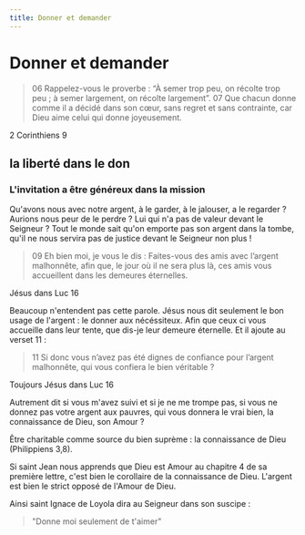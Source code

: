 ```yaml
---
title: Donner et demander
---
```


# Donner et demander

> 06 Rappelez-vous le proverbe : “À semer trop peu, on récolte trop peu ; à semer largement, on récolte largement”.
> 07 Que chacun donne comme il a décidé dans son cœur, sans regret et sans contrainte, car Dieu aime celui qui donne joyeusement.

2 Corinthiens 9

## la liberté dans le don

### L'invitation a être généreux dans la mission

Qu'avons nous avec notre argent, à le garder, à le jalouser, a le regarder ? Aurions nous peur de le perdre ? Lui qui n'a pas de valeur devant le Seigneur ? Tout le monde sait qu'on emporte pas son argent dans la tombe, qu'il ne nous servira pas de justice devant le Seigneur non plus !

> 09 Eh bien moi, je vous le dis : Faites-vous des amis avec l’argent malhonnête, afin que, le jour où il ne sera plus là, ces amis vous accueillent dans les demeures éternelles.

Jésus dans Luc 16

Beaucoup n'entendent pas cette parole. Jésus nous dit seulement le bon usage de l'argent : le donner aux nécéssiteux. Afin que ceux ci vous accueille dans leur tente, que dis-je leur demeure éternelle. Et il ajoute au verset 11 :

> 11 Si donc vous n’avez pas été dignes de confiance pour l’argent malhonnête, qui vous confiera le bien véritable ?

Toujours Jésus dans Luc 16

Autrement dit si vous m'avez suivi et si je ne me trompe pas, si vous ne donnez pas votre argent aux pauvres, qui vous donnera le vrai bien, la connaissance de Dieu, son Amour ? 

Être charitable comme source du bien suprème : la connaissance de Dieu (Philippiens 3,8).

Si saint Jean nous apprends que Dieu est Amour au chapitre 4 de sa première lettre, c'est bien le corollaire de la connaissance de Dieu. L'argent est bien le strict opposé de l'Amour de Dieu.

Ainsi saint Ignace de Loyola dira au Seigneur dans son suscipe :

>"Donne moi seulement de t'aimer"

